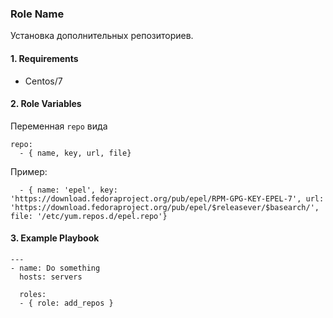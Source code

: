 ### Role Name

Установка дополнительных репозиториев.

#### 1. Requirements

- Centos/7

#### 2. Role Variables

Переменная `repo` вида 

```
repo:
  - { name, key, url, file}
```
Пример:

```
  - { name: 'epel', key: 'https://download.fedoraproject.org/pub/epel/RPM-GPG-KEY-EPEL-7', url: 'https://download.fedoraproject.org/pub/epel/$releasever/$basearch/', file: '/etc/yum.repos.d/epel.repo'}
```

#### 3. Example Playbook

```
---
- name: Do something
  hosts: servers

  roles:
  - { role: add_repos }
  ```